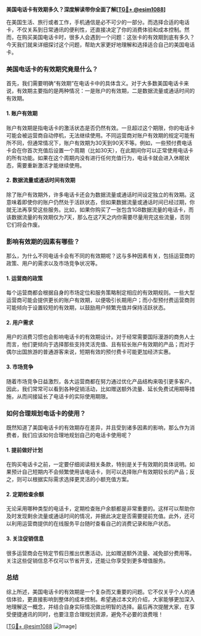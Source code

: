 **美国电话卡有效期多久？深度解读带你全面了解[[TG💪+ @esim1088](https://t.me/s/esim1088)]**

在美国生活、旅行或者工作，手机通信是必不可少的一部分。而选择合适的电话卡，不仅关系到日常通讯的便利性，还直接决定了你的消费体验和成本控制。然而，在购买美国电话卡时，很多人会遇到一个问题：这张卡的有效期到底有多久？今天我们就来详细探讨这个问题，帮助大家更好地理解和选择适合自己的美国电话卡。

### 美国电话卡的有效期究竟是什么？

首先，我们需要明确“有效期”在电话卡中的具体含义。对于大多数美国电话卡来说，有效期主要指的是两种情况：一是账户的有效期，二是数据流量或通话时间的有效期。

#### 1. 账户有效期

账户有效期是指电话卡的激活状态是否仍然有效。一旦超过这个期限，你的电话卡可能会被运营商自动停机，无法继续使用。不同运营商对账户有效期的规定可能有所不同，但通常情况下，账户有效期为30天到90天不等。例如，一些预付费电话卡会在你首次充值后设置一个周期（比如30天），在此期间你可以正常使用电话卡的所有功能。如果在这个周期内没有进行任何充值行为，电话卡就会进入休眠状态，需要重新激活才能继续使用。

#### 2. 数据流量或通话时间有效期

除了账户有效期外，许多电话卡还会为数据流量或通话时间设定独立的有效期。这意味着即使你的账户仍然处于活跃状态，但如果数据流量或通话时间已经过期，你就无法再享受这些服务。比如，如果你购买了一张包含1GB数据流量的电话卡，而该数据流量的有效期仅为7天，那么在这7天之内你需要尽量用完这些流量，否则它们将会作废。

### 影响有效期的因素有哪些？

那么，为什么不同电话卡会有不同的有效期呢？这与多种因素有关，包括运营商的政策、用户的需求以及市场竞争状况等。

#### 1. 运营商的政策

每个运营商都会根据自身的市场定位和服务策略制定相应的有效期规则。一些大型运营商可能会提供更长的账户有效期，以便吸引长期用户；而小型预付费运营商则可能倾向于设置较短的有效期，以鼓励用户频繁充值并保持活跃状态。

#### 2. 用户需求

用户的消费习惯也会影响电话卡的有效期设计。对于经常需要国际漫游的商务人士而言，他们更倾向于选择那些支持灵活充值、且有较长账户有效期的产品；而对于偶尔出国旅游的普通游客来说，短期有效的预付费卡可能更加经济实惠。

#### 3. 市场竞争

随着市场竞争日益激烈，各大运营商都在努力通过优化产品结构来吸引更多客户。因此，我们常常可以看到各种促销活动，比如赠送额外流量、延长免费试用期等措施，从而间接延长了电话卡的实际使用期限。

### 如何合理规划电话卡的使用？

既然知道了美国电话卡的有效期存在差异，并且受到诸多因素的影响，那么作为消费者，我们应该如何合理地规划自己的电话卡使用呢？

#### 1. 提前做好计划

在购买电话卡之前，一定要仔细阅读相关条款，特别是关于有效期的具体说明。如果预计自己短期内不会频繁使用该电话卡，则可以选择账户有效期较长的产品；反之，则可以根据实际需求选择更灵活的小额充值方案。

#### 2. 定期检查余额

无论采用哪种类型的电话卡，定期检查账户余额都是非常重要的。这样可以帮助你及时发现剩余流量或通话时间的情况，并据此决定是否需要提前充值。此外，还可以利用运营商提供的在线服务平台随时查看自己的消费记录和账户状态。

#### 3. 关注促销信息

很多运营商会在特定节假日推出优惠活动，比如赠送额外流量、减免部分费用等。关注这些促销信息不仅可以节省开支，还能让你享受到更多增值服务。

### 总结

综上所述，美国电话卡的有效期是一个复杂而又重要的问题。它不仅关乎个人的通信体验，更直接影响到整体的成本控制。希望通过本文的介绍，大家能够更加深入地理解这一概念，并结合自身实际情况做出明智的选择。最后再次提醒大家，在享受便捷通讯的同时，也要注意合理规划资源，避免不必要的浪费哦！

[[TG💪+ @esim1088](https://t.me/s/esim1088) ![Image](https://i.postimg.cc/4NQfJmqS/Snipaste-2025-05-13-00-14-12.png)]